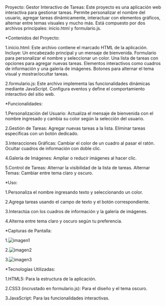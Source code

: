Proyecto: Gestor Interactivo de Tareas: Este proyecto es una aplicación web interactiva para gestionar tareas. Permite personalizar el nombre del usuario, agregar tareas dinámicamente, interactuar con elementos gráficos, alternar entre temas visuales y mucho más. Está compuesto por dos archivos principales: inicio.html y formulario.js.

*Contenidos del Proyecto:

1.inicio.html: Este archivo contiene el marcado HTML de la aplicación. Incluye: Un encabezado principal y un mensaje de bienvenida. Formulario para personalizar el nombre y seleccionar un color. Una lista de tareas con opciones para agregar nuevas tareas. Elementos interactivos como cuadros de información y una galería de imágenes. Botones para alternar el tema visual y mostrar/ocultar tareas.

2.formulario.js: Este archivo implementa las funcionalidades dinámicas mediante JavaScript. Configura eventos y define el comportamiento interactivo del sitio web.

*Funcionalidades:

1.Personalización del Usuario: Actualiza el mensaje de bienvenida con el nombre ingresado y cambia su color según la selección del usuario.

2.Gestión de Tareas: Agregar nuevas tareas a la lista. Eliminar tareas específicas con un botón dedicado.

3.Interacciones Gráficas: Cambiar el color de un cuadro al pasar el ratón. Ocultar cuadros de información con doble clic.

4.Galería de Imágenes: Ampliar o reducir imágenes al hacer clic.

5.Control de Tareas: Alternar la visibilidad de la lista de tareas. Alternar Temas: Cambiar entre tema claro y oscuro.

*Uso: 

1.Personaliza el nombre ingresando texto y seleccionando un color. 

2.Agrega tareas usando el campo de texto y el botón correspondiente. 

3.Interactúa con los cuadros de información y la galería de imágenes. 

4.Alterna entre tema claro y oscuro según tu preferencia.

*Capturas de Pantalla: 

1.![imagen1](https://github.com/user-attachments/assets/6f590e66-c0e4-46d0-a654-97c3bf10124c)

2.![imagen2](https://github.com/user-attachments/assets/45080758-3b5f-407d-8dad-c5acf48a025e)

3.![imagen3](https://github.com/user-attachments/assets/edbb07d8-69b8-4287-a4cf-5d67f8edd0b2)


*Tecnologías Utilizadas: 

1.HTML5: Para la estructura de la aplicación. 

2.CSS3 (incrustado en formulario.js): Para el diseño y el tema oscuro. 

3.JavaScript: Para las funcionalidades interactivas.

